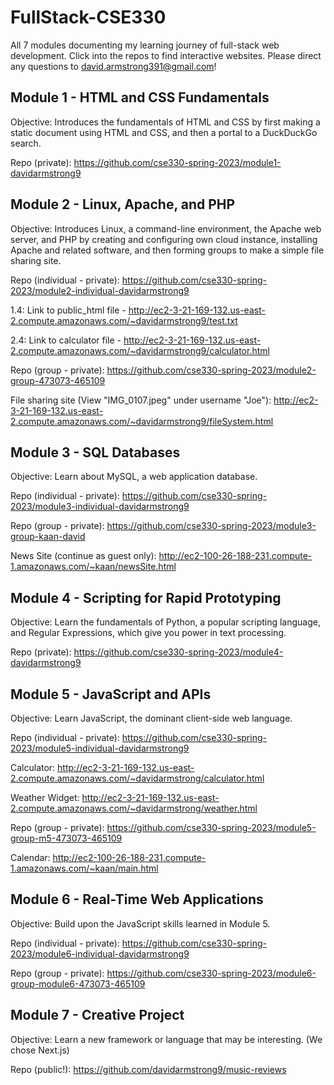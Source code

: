# FullStack-CSE330
All 7 modules documenting my learning journey of full-stack web development. Click into the repos to find interactive websites. Please direct any questions to david.armstrong391@gmail.com!

## Module 1 - HTML and CSS Fundamentals
Objective: Introduces the fundamentals of HTML and CSS by first making a static document using HTML and CSS, and then a portal to a DuckDuckGo search.

Repo (private): https://github.com/cse330-spring-2023/module1-davidarmstrong9

## Module 2 - Linux, Apache, and PHP
Objective: Introduces Linux, a command-line environment, the Apache web server, and PHP by creating and configuring own cloud instance, installing Apache and related software, and then forming groups to make a simple file sharing site.

Repo (individual - private): https://github.com/cse330-spring-2023/module2-individual-davidarmstrong9

1.4: Link to public_html file - http://ec2-3-21-169-132.us-east-2.compute.amazonaws.com/~davidarmstrong9/test.txt

2.4: Link to calculator file - http://ec2-3-21-169-132.us-east-2.compute.amazonaws.com/~davidarmstrong9/calculator.html

Repo (group - private): https://github.com/cse330-spring-2023/module2-group-473073-465109

File sharing site (View "IMG_0107.jpeg" under username "Joe"): http://ec2-3-21-169-132.us-east-2.compute.amazonaws.com/~davidarmstrong9/fileSystem.html

## Module 3 - SQL Databases
Objective: Learn about MySQL, a web application database.

Repo (individual - private): https://github.com/cse330-spring-2023/module3-individual-davidarmstrong9

Repo (group - private): https://github.com/cse330-spring-2023/module3-group-kaan-david

News Site (continue as guest only): http://ec2-100-26-188-231.compute-1.amazonaws.com/~kaan/newsSite.html

## Module 4 - Scripting for Rapid Prototyping
Objective: Learn the fundamentals of Python, a popular scripting language, and Regular Expressions, which give you power in text processing.

Repo (private): https://github.com/cse330-spring-2023/module4-davidarmstrong9

## Module 5 - JavaScript and APIs
Objective: Learn JavaScript, the dominant client-side web language.

Repo (individual - private): https://github.com/cse330-spring-2023/module5-individual-davidarmstrong9

Calculator: http://ec2-3-21-169-132.us-east-2.compute.amazonaws.com/~davidarmstrong/calculator.html

Weather Widget: http://ec2-3-21-169-132.us-east-2.compute.amazonaws.com/~davidarmstrong/weather.html

Repo (group - private): https://github.com/cse330-spring-2023/module5-group-m5-473073-465109

Calendar: http://ec2-100-26-188-231.compute-1.amazonaws.com/~kaan/main.html

## Module 6 - Real-Time Web Applications
Objective: Build upon the JavaScript skills learned in Module 5.

Repo (individual - private): https://github.com/cse330-spring-2023/module6-individual-davidarmstrong9

Repo (group - private): https://github.com/cse330-spring-2023/module6-group-module6-473073-465109

## Module 7 - Creative Project
Objective: Learn a new framework or language that may be interesting. (We chose Next.js)

Repo (public!): https://github.com/davidarmstrong9/music-reviews
